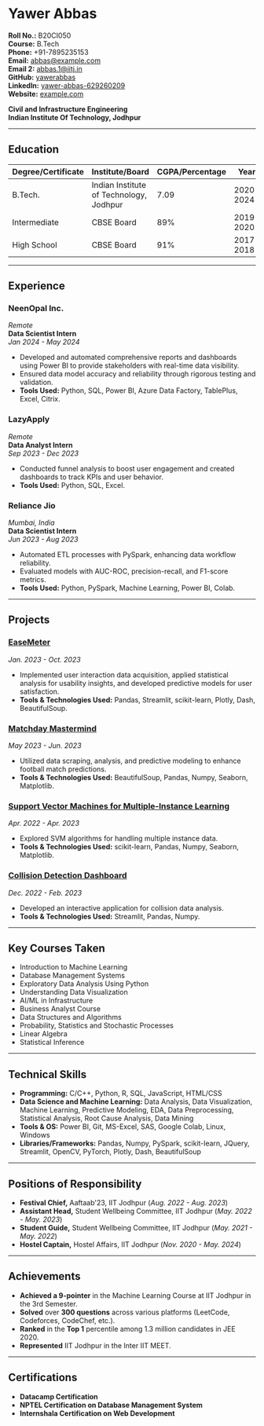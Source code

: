 
# Yawer Abbas

**Roll No.:** B20CI050  
**Course:** B.Tech  
**Phone:** +91-7895235153  
**Email:** [abbas@example.com](mailto:abbas@example.com)  
**Email 2:** [abbas.1@iitj.in](mailto:abbas.1@iitj.in)  
**GitHub:** [yawerabbas](https://github.com/yawerabbas)  
**LinkedIn:** [yawer-abbas-629260209](https://www.linkedin.com/in/yawer-abbas-629260209/)  
**Website:** [example.com](https://example.com/)  

**Civil and Infrastructure Engineering**  
**Indian Institute Of Technology, Jodhpur**

---

## Education

| Degree/Certificate | Institute/Board                      | CGPA/Percentage | Year       |
|---------------------|--------------------------------------|-----------------|------------|
| B.Tech.             | Indian Institute of Technology, Jodhpur | 7.09            | 2020-2024  |
| Intermediate        | CBSE Board                           | 89%             | 2019-2020  |
| High School         | CBSE Board                           | 91%             | 2017-2018  |

---

## Experience

### NeenOpal Inc.
*Remote*  
**Data Scientist Intern**  
*Jan 2024 - May 2024*  
- Developed and automated comprehensive reports and dashboards using Power BI to provide stakeholders with real-time data visibility.
- Ensured data model accuracy and reliability through rigorous testing and validation.
- **Tools Used:** Python, SQL, Power BI, Azure Data Factory, TablePlus, Excel, Citrix.

### LazyApply
*Remote*  
**Data Analyst Intern**  
*Sep 2023 - Dec 2023*  
- Conducted funnel analysis to boost user engagement and created dashboards to track KPIs and user behavior.
- **Tools Used:** Python, SQL, Excel.

### Reliance Jio
*Mumbai, India*  
**Data Scientist Intern**  
*Jun 2023 - Aug 2023*  
- Automated ETL processes with PySpark, enhancing data workflow reliability.
- Evaluated models with AUC-ROC, precision-recall, and F1-score metrics.
- **Tools Used:** Python, PySpark, Machine Learning, Power BI, Colab.

---

## Projects

### [EaseMeter](https://github.com/yawerabbas/EaseMeter)
*Jan. 2023 - Oct. 2023*  
- Implemented user interaction data acquisition, applied statistical analysis for usability insights, and developed predictive models for user satisfaction.
- **Tools & Technologies Used:** Pandas, Streamlit, scikit-learn, Plotly, Dash, BeautifulSoup.

### [Matchday Mastermind](https://github.com/yawerabbas/MatchdayMastermind)
*May 2023 - Jun. 2023*  
- Utilized data scraping, analysis, and predictive modeling to enhance football match predictions.
- **Tools & Technologies Used:** BeautifulSoup, Pandas, Numpy, Seaborn, Matplotlib.

### [Support Vector Machines for Multiple-Instance Learning](https://github.com/yawerabbas/Support-Vector-Machines-for-Multi-ple-Instance-Learning)
*Apr. 2022 - Apr. 2023*  
- Explored SVM algorithms for handling multiple instance data.
- **Tools & Technologies Used:** scikit-learn, Pandas, Numpy, Seaborn, Matplotlib.

### [Collision Detection Dashboard](https://github.com/yawerabbas/CollisionDetectionDashboard)
*Dec. 2022 - Feb. 2023*  
- Developed an interactive application for collision data analysis.
- **Tools & Technologies Used:** Streamlit, Pandas, Numpy.

---

## Key Courses Taken

- Introduction to Machine Learning
- Database Management Systems
- Exploratory Data Analysis Using Python
- Understanding Data Visualization
- AI/ML in Infrastructure
- Business Analyst Course
- Data Structures and Algorithms
- Probability, Statistics and Stochastic Processes
- Linear Algebra
- Statistical Inference

---

## Technical Skills

- **Programming:** C/C++, Python, R, SQL, JavaScript, HTML/CSS
- **Data Science and Machine Learning:** Data Analysis, Data Visualization, Machine Learning, Predictive Modeling, EDA, Data Preprocessing, Statistical Analysis, Root Cause Analysis, Data Mining
- **Tools & OS:** Power BI, Git, MS-Excel, SAS, Google Colab, Linux, Windows
- **Libraries/Frameworks:** Pandas, Numpy, PySpark, scikit-learn, JQuery, Streamlit, OpenCV, PyTorch, Plotly, Dash, BeautifulSoup

---

## Positions of Responsibility

- **Festival Chief,** Aaftaab'23, IIT Jodhpur (*Aug. 2022 - Aug. 2023*)
- **Assistant Head,** Student Wellbeing Committee, IIT Jodhpur (*May. 2022 - May. 2023*)
- **Student Guide,** Student Wellbeing Committee, IIT Jodhpur (*May. 2021 - May. 2022*)
- **Hostel Captain,** Hostel Affairs, IIT Jodhpur (*Nov. 2020 - May. 2024*)

---

## Achievements

- **Achieved a 9-pointer** in the Machine Learning Course at IIT Jodhpur in the 3rd Semester.
- **Solved** over **300 questions** across various platforms (LeetCode, Codeforces, CodeChef, etc.).
- **Ranked** in the **Top 1** percentile among 1.3 million candidates in JEE 2020.
- **Represented** IIT Jodhpur in the Inter IIT MEET.

---

## Certifications

- **Datacamp Certification**
- **NPTEL Certification on Database Management System**
- **Internshala Certification on Web Development**
